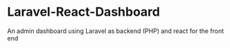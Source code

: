 # Laravel-React-Dashboard
An admin dashboard using Laravel as backend (PHP) and react for the front end
